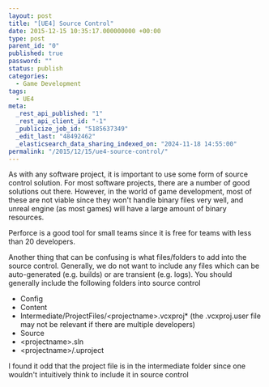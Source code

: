 ```yaml
---
layout: post
title: "[UE4] Source Control"
date: 2015-12-15 10:35:17.000000000 +00:00
type: post
parent_id: "0"
published: true
password: ""
status: publish
categories:
  - Game Development
tags:
  - UE4
meta:
  _rest_api_published: "1"
  _rest_api_client_id: "-1"
  _publicize_job_id: "5185637349"
  _edit_last: "48492462"
  _elasticsearch_data_sharing_indexed_on: "2024-11-18 14:55:00"
permalink: "/2015/12/15/ue4-source-control/"
---
```


As with any software project, it is important to use some form of source control
solution. For most software projects, there are a number of good solutions out
there. However, in the world of game development, most of these are not viable
since they won\'t handle binary files very well, and unreal engine (as most
games) will have a large amount of binary resources.

Perforce is a good tool for small teams since it is free for teams with less
than 20 developers.

Another thing that can be confusing is what files/folders to add into the source
control. Generally, we do not want to include any files which can be
auto-generated (e.g. builds) or are transient (e.g. logs). You should generally
include the following folders into source control

- Config
- Content
- Intermediate/ProjectFiles/\<projectname\>.vcxproj\* (the .vcxproj.user file
  may not be relevant if there are multiple developers)
- Source
- \<projectname\>.sln
- \<projectname\>/.uproject

I found it odd that the project file is in the intermediate folder since one
wouldn\'t intuitively think to include it in source control
